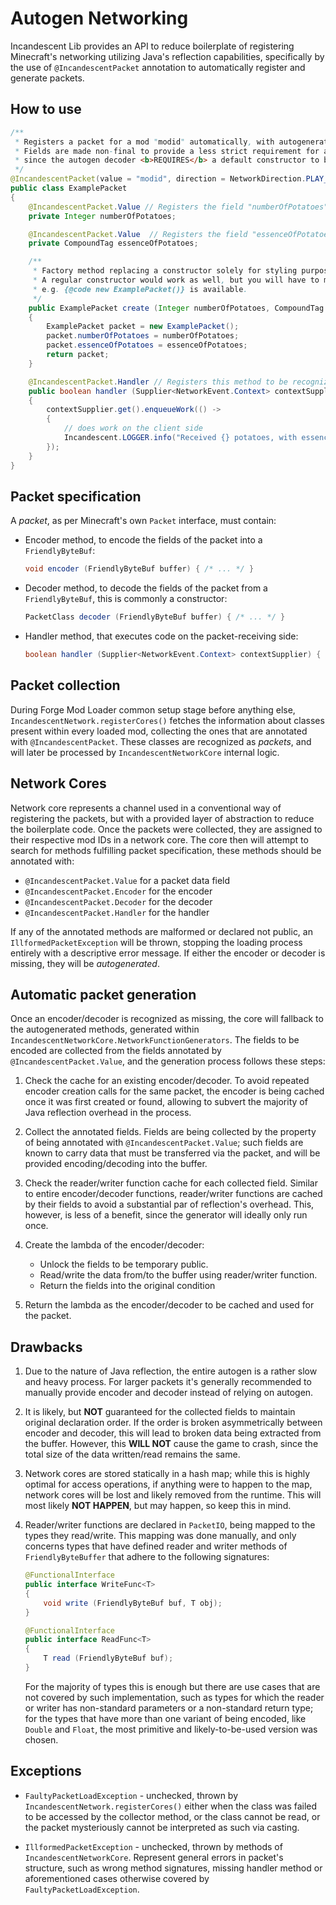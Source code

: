 # Autogen Networking

Incandescent Lib provides an API to reduce boilerplate of registering Minecraft's networking utilizing Java's reflection
capabilities, specifically by the use of `@IncandescentPacket` annotation to automatically register and generate packets.

## How to use

```java
/**
 * Registers a packet for a mod "modid" automatically, with autogenerated encoder and decoder.
 * Fields are made non-final to provide a less strict requirement for a factory method or a constructor,
 * since the autogen decoder <b>REQUIRES</b> a default constructor to be available.
 */
@IncandescentPacket(value = "modid", direction = NetworkDirection.PLAY_TO_CLIENT)
public class ExamplePacket
{
    @IncandescentPacket.Value // Registers the field "numberOfPotatoes" to be automatically encoded/decoded
    private Integer numberOfPotatoes;

    @IncandescentPacket.Value  // Registers the field "essenceOfPotatoes" to be automatically encoded/decoded
    private CompoundTag essenceOfPotatoes;

    /**
     * Factory method replacing a constructor solely for styling purposes.
     * A regular constructor would work as well, but you will have to make sure that the default constructor,
     * e.g. {@code new ExamplePacket()} is available. 
     */
    public ExamplePacket create (Integer numberOfPotatoes, CompoundTag essenceOfPotatoes)
    {
        ExamplePacket packet = new ExamplePacket();
        packet.numberOfPotatoes = numberOfPotatoes;
        packet.essenceOfPotatoes = essenceOfPotatoes;
        return packet;
    }

    @IncandescentPacket.Handler // Registers this method to be recognized as a handler
    public boolean handler (Supplier<NetworkEvent.Context> contextSupplier)
    {
        contextSupplier.get().enqueueWork(() ->
        {
            // does work on the client side
            Incandescent.LOGGER.info("Received {} potatoes, with essence {}", numberOfPotatoes, essenceOfPotatoes);
        });
    }
}
```

## Packet specification
A *packet*, as per Minecraft's own `Packet` interface, must contain:
- Encoder method, to encode the fields of the packet into a `FriendlyByteBuf`:
   ```java
   void encoder (FriendlyByteBuf buffer) { /* ... */ }
   ```
- Decoder method, to decode the fields of the packet from a `FriendlyByteBuf`, this is commonly a constructor:
   ```java
   PacketClass decoder (FriendlyByteBuf buffer) { /* ... */ }
   ```
- Handler method, that executes code on the packet-receiving side:
   ```java
   boolean handler (Supplier<NetworkEvent.Context> contextSupplier) { /* ... */ }
   ```

## Packet collection

During Forge Mod Loader common setup stage before anything else, `IncandescentNetwork.registerCores()` fetches the
information about classes present within every loaded mod, collecting the ones that are annotated with
`@IncandescentPacket`. These classes are recognized as *packets*, and will later be processed by
`IncandescentNetworkCore` internal logic.

## Network Cores

Network core represents a channel used in a conventional way of registering the packets, but with a provided layer
of abstraction to reduce the boilerplate code.
Once the packets were collected, they are assigned to their respective mod IDs in a network core.
The core then will attempt to search for methods fulfilling packet specification,
these methods should be annotated with:

- `@IncandescentPacket.Value` for a packet data field
- `@IncandescentPacket.Encoder` for the encoder
- `@IncandescentPacket.Decoder` for the decoder
- `@IncandescentPacket.Handler` for the handler

If any of the annotated methods are malformed or declared not public, an `IllformedPacketException` will be thrown,
stopping the loading process entirely with a descriptive error message.
If either the encoder or decoder is missing, they will be *autogenerated*.

## Automatic packet generation

Once an encoder/decoder is recognized as missing, the core will fallback to the autogenerated methods, generated within
`IncandescentNetworkCore.NetworkFunctionGenerators`.
The fields to be encoded are collected from the fields annotated by `@IncandescentPacket.Value`, and the generation
process follows these steps:

1. Check the cache for an existing encoder/decoder. To avoid repeated encoder creation calls for the same packet,
the encoder is being cached once it was first created or found, allowing to subvert the majority of Java reflection
overhead in the process.

2. Collect the annotated fields. Fields are being collected by the property of being annotated with
`@IncandescentPacket.Value`; such fields are known to carry data that must be transferred via the packet, and will
be provided encoding/decoding into the buffer.

3. Check the reader/writer function cache for each collected field. Similar to entire encoder/decoder functions,
reader/writer functions are cached by their fields to avoid a substantial par of reflection's overhead. This, however,
is less of a benefit, since the generator will ideally only run once.

4. Create the lambda of the encoder/decoder:
   - Unlock the fields to be temporary public.
   - Read/write the data from/to the buffer using reader/writer function.
   - Return the fields into the original condition

5. Return the lambda as the encoder/decoder to be cached and used for the packet.

## Drawbacks

1. Due to the nature of Java reflection, the entire autogen is a rather slow and heavy process. For larger packets
it's generally recommended to manually provide encoder and decoder instead of relying on autogen.

2. It is likely, but **NOT** guaranteed for the collected fields to maintain original declaration order.
If the order is broken asymmetrically between encoder and decoder, this will lead
to broken data being extracted from the buffer. However, this **WILL NOT** cause the game to crash, since the total
size of the data written/read remains the same.

3. Network cores are stored statically in a hash map; while this is highly optimal for access operations,
if anything were to happen to the map, network cores will be lost and likely removed from the runtime. This will
most likely **NOT HAPPEN**, but may happen, so keep this in mind.

4. Reader/writer functions are declared in `PacketIO`, being mapped to the types they read/write. This mapping was
done manually, and only concerns types that have defined reader and writer methods of `FriendlyByteBuffer` that adhere
to the following signatures:
   ```java
   @FunctionalInterface
   public interface WriteFunc<T>
   {
       void write (FriendlyByteBuf buf, T obj);
   }
   
   @FunctionalInterface
   public interface ReadFunc<T>
   {
       T read (FriendlyByteBuf buf);
   }
   ```
   For the majority of types this is enough but there are use cases that are not covered by such implementation,
such as types for which the reader or writer has non-standard parameters or a non-standard return type;
for the types that have more than one variant of being encoded, like `Double` and `Float`, the most primitive
and likely-to-be-used version was chosen.

## Exceptions

- `FaultyPacketLoadException` - unchecked, thrown by `IncandescentNetwork.registerCores()` either when the class was failed
to be accessed by the collector method, or the class cannot be read, or the packet mysteriously cannot be interpreted
as such via casting.

- `IllformedPacketException` - unchecked, thrown by methods of `IncandescentNetworkCore`. Represent general errors in packet's
structure, such as wrong method signatures, missing handler method or aforementioned cases otherwise covered by
`FaultyPacketLoadException`.